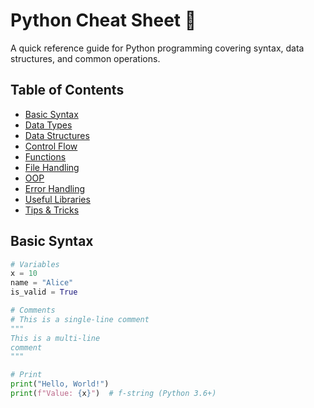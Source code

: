 # Python Cheat Sheet 🐍

A quick reference guide for Python programming covering syntax, data structures, and common operations.

## Table of Contents
- [Basic Syntax](#basic-syntax)
- [Data Types](#data-types)
- [Data Structures](#data-structures)
- [Control Flow](#control-flow)
- [Functions](#functions)
- [File Handling](#file-handling)
- [OOP](#object-oriented-programming)
- [Error Handling](#error-handling)
- [Useful Libraries](#useful-libraries)
- [Tips & Tricks](#tips--tricks)

## Basic Syntax

```python
# Variables
x = 10
name = "Alice"
is_valid = True

# Comments
# This is a single-line comment
"""
This is a multi-line
comment
"""

# Print
print("Hello, World!")
print(f"Value: {x}")  # f-string (Python 3.6+)